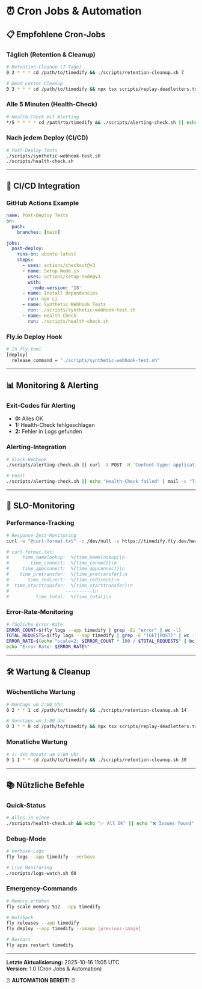 # ⏰ Cron Jobs & Automation

## 📋 **Empfohlene Cron-Jobs**

### **Täglich (Retention & Cleanup)**
```bash
# Retention-Cleanup (7 Tage)
0 2 * * * cd /path/to/timedify && ./scripts/retention-cleanup.sh 7

# Dead Letter Cleanup
0 3 * * * cd /path/to/timedify && npx tsx scripts/replay-deadletters.ts --cleanup
```

### **Alle 5 Minuten (Health-Check)**
```bash
# Health-Check mit Alerting
*/5 * * * * cd /path/to/timedify && ./scripts/alerting-check.sh || echo "Health-Check failed" | mail -s "Timedify Alert" admin@example.com
```

### **Nach jedem Deploy (CI/CD)**
```bash
# Post-Deploy Tests
./scripts/synthetic-webhook-test.sh
./scripts/health-check.sh
```

---

## 🔧 **CI/CD Integration**

### **GitHub Actions Example**
```yaml
name: Post-Deploy Tests
on:
  push:
    branches: [main]

jobs:
  post-deploy:
    runs-on: ubuntu-latest
    steps:
      - uses: actions/checkout@v3
      - name: Setup Node.js
        uses: actions/setup-node@v3
        with:
          node-version: '18'
      - name: Install dependencies
        run: npm ci
      - name: Synthetic Webhook Tests
        run: ./scripts/synthetic-webhook-test.sh
      - name: Health Check
        run: ./scripts/health-check.sh
```

### **Fly.io Deploy Hook**
```bash
# In fly.toml
[deploy]
  release_command = "./scripts/synthetic-webhook-test.sh"
```

---

## 📊 **Monitoring & Alerting**

### **Exit-Codes für Alerting**
- **0:** Alles OK
- **1:** Health-Check fehlgeschlagen
- **2:** Fehler in Logs gefunden

### **Alerting-Integration**
```bash
# Slack-Webhook
./scripts/alerting-check.sh || curl -X POST -H 'Content-type: application/json' --data '{"text":"Timedify Health-Check failed"}' $SLACK_WEBHOOK_URL

# Email
./scripts/alerting-check.sh || echo "Health-Check failed" | mail -s "Timedify Alert" admin@example.com
```

---

## 🎯 **SLO-Monitoring**

### **Performance-Tracking**
```bash
# Response-Zeit-Monitoring
curl -w "@curl-format.txt" -o /dev/null -s https://timedify.fly.dev/health

# curl-format.txt:
#     time_namelookup:  %{time_namelookup}\n
#        time_connect:  %{time_connect}\n
#     time_appconnect:  %{time_appconnect}\n
#    time_pretransfer:  %{time_pretransfer}\n
#       time_redirect:  %{time_redirect}\n
#  time_starttransfer:  %{time_starttransfer}\n
#                     ----------\n
#          time_total:  %{time_total}\n
```

### **Error-Rate-Monitoring**
```bash
# Tägliche Error-Rate
ERROR_COUNT=$(fly logs --app timedify | grep -Ei "error" | wc -l)
TOTAL_REQUESTS=$(fly logs --app timedify | grep -E "(GET|POST)" | wc -l)
ERROR_RATE=$(echo "scale=2; $ERROR_COUNT * 100 / $TOTAL_REQUESTS" | bc)
echo "Error Rate: $ERROR_RATE%"
```

---

## 🛠️ **Wartung & Cleanup**

### **Wöchentliche Wartung**
```bash
# Montags um 2:00 Uhr
0 2 * * 1 cd /path/to/timedify && ./scripts/retention-cleanup.sh 14

# Sonntags um 3:00 Uhr
0 3 * * 0 cd /path/to/timedify && npx tsx scripts/replay-deadletters.ts --cleanup
```

### **Monatliche Wartung**
```bash
# 1. des Monats um 1:00 Uhr
0 1 1 * * cd /path/to/timedify && ./scripts/retention-cleanup.sh 30
```

---

## 📚 **Nützliche Befehle**

### **Quick-Status**
```bash
# Alles in einem
./scripts/health-check.sh && echo "✅ All OK" || echo "❌ Issues found"
```

### **Debug-Mode**
```bash
# Verbose-Logs
fly logs --app timedify --verbose

# Live-Monitoring
./scripts/logs-watch.sh 60
```

### **Emergency-Commands**
```bash
# Memory erhöhen
fly scale memory 512 --app timedify

# Rollback
fly releases --app timedify
fly deploy --app timedify --image [previous-image]

# Restart
fly apps restart timedify
```

---

**Letzte Aktualisierung:** 2025-10-16 11:05 UTC  
**Version:** 1.0 (Cron Jobs & Automation)

⏰ **AUTOMATION BEREIT!** ⏰
